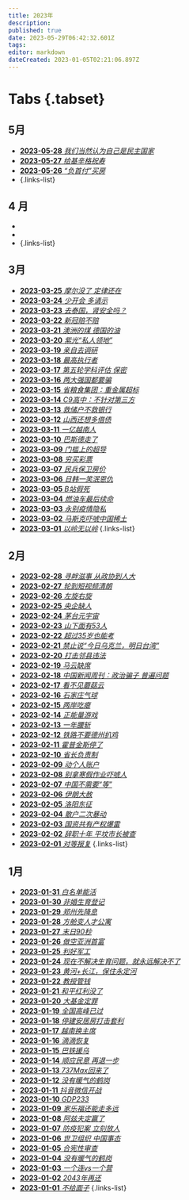 ```yaml
---
title: 2023年
description: 
published: true
date: 2023-05-29T06:42:32.601Z
tags: 
editor: markdown
dateCreated: 2023-01-05T02:21:06.897Z
---
```


# Tabs {.tabset}

## 5月
- [**2023-05-28** *我们当然认为自己是民主国家*](./2023/05/28.md)
- [**2023-05-27** *给基辛格祝寿*](./2023/05/27.md)
- [**2023-05-26** *“负首付”买房*](./2023/05/26.md)
- []()
{.links-list}

## 4 月
- []()
- []()
- []()
{.links-list}

## 3月
- [**2023-03-25** *摩尔没了 定律还在*](./2023/03/25.md)
- [**2023-03-24** *少开会 多请示*](./2023/03/24.md)
- [**2023-03-23** *去泰国，肾安全吗？*](./2023/03/23.md)
- [**2023-03-22** *新冠赔不赔*](./2023/03/22.md)
- [**2023-03-21** *澳洲的煤 德国的油*](./2023/03/21.md)
- [**2023-03-20** *紫光“私人领地”*](./2023/03/20.md)
- [**2023-03-19** *亲自去调研*](./2023/03/19.md)
- [**2023-03-18** *最高执行者*](./2023/03/18.md)
- [**2023-03-17** *第五轮学科评估 保密*](./2023/03/17.md)
- [**2023-03-16** *两大强国都要骗*](./2023/03/16.md)
- [**2023-03-15** *省粮食集团：重金属超标*](./2023/03/15.md)
- [**2023-03-14** *C9高中：不针对第三方*](./2023/03/14.md)
- [**2023-03-13** *救储户不救银行*](./2023/03/13.md)
- [**2023-03-12** *山西还想多借债*](./2023/03/12.md)
- [**2023-03-11** *一亿越南人*](./2023/03/11.md)
- [**2023-03-10** *巴斯德走了*](./2023/03/10.md)
- [**2023-03-09** *门槛上的超导*](./2023/03/09.md)
- [**2023-03-08** *穷买彩票*](./2023/03/08.md)
- [**2023-03-07** *民兵保卫房价*](./2023/03/07.md)
- [**2023-03-06** *日韩一笑泯恩仇*](./2023/03/06.md)
- [**2023-03-05** *B站假死*](./2023/03/05.md)
- [**2023-03-04** *燃油车最后续命*](./2023/03/04.md)
- [**2023-03-03** *永别疫情隐私*](./2023/03/03.md)
- [**2023-03-02** *马斯克吓唬中国稀土*](./2023/03/02.md)
- [**2023-03-01** *以岭无以岭*](./2023/03/01.md)
{.links-list}

## 2月
- [**2023-02-28** *寻衅滋事 从政协到人大*](./2023/02/28.md)
- [**2023-02-27** *轮到短视频清朗*](./2023/02/27.md)
- [**2023-02-26** *左旋右旋*](./2023/02/26.md)
- [**2023-02-25** *央企缺人*](./2023/02/25.md)
- [**2023-02-24** *茅台元宇宙*](./2023/02/24.md)
- [**2023-02-23** *山下面有53人*](./2023/02/23.md)
- [**2023-02-22** *超过35岁也能考*](./2023/02/22.md)
- [**2023-02-21** *禁止说“今日乌克兰，明日台湾”*](./2023/02/21.md)
- [**2023-02-20** *打击邻县违法*](./2023/02/20.md)
- [**2023-02-19** *马云缺席*](./2023/02/19.md)
- [**2023-02-18** *中国新闻周刊：政治骗子 普遍问题*](./2023/02/18.md)
- [**2023-02-17** *看不见蘑菇云*](./2023/02/17.md)
- [**2023-02-16** *石家庄气球*](./2023/02/16.md)
- [**2023-02-15** *两岸吃瘪*](./2023/02/15.md)
- [**2023-02-14** *正能量游戏*](./2023/02/14.md)
- [**2023-02-13** *一年腰斩*](./2023/02/13.md)
- [**2023-02-12** *铁路不要德州扒鸡*](./2023/02/12.md)
- [**2023-02-11** *霍普金斯停了*](./2023/02/11.md)
- [**2023-02-10** *省长负责制*](./2023/02/10.md)
- [**2023-02-09** *动个人账户*](./2023/02/09.md)
- [**2023-02-08** *别拿寒假作业吓唬人*](./2023/02/08.md)
- [**2023-02-07** *中国不需要“等”*](./2023/02/07.md)
- [**2023-02-06** *伊朗大赦*](./2023/02/06.md)
- [**2023-02-05** *洛阳东征*](./2023/02/05.md)
- [**2023-02-04** *散户二次暴动*](./2023/02/04.md)
- [**2023-02-03** *国资共有产权爆雷*](./2023/02/03.md)
- [**2023-02-02** *辞职十年 平坟市长被查*](./2023/02/02.md)
- [**2023-02-01** *对等报复*](./2023/02/01.md)
{.links-list}

## 1月
- [**2023-01-31** *白名单能活*](./2023/01/31.md)
- [**2023-01-30** *非婚生育登记*](./2023/01/30.md)
- [**2023-01-29** *郑州先降息*](./2023/01/29.md)
- [**2023-01-28** *方舱变人才公寓*](./2023/01/28.md)
- [**2023-01-27** *末日90秒*](./2023/01/27.md)
- [**2023-01-26** *做空亚洲首富*](./2023/01/26.md)
- [**2023-01-25** *利好军工*](./2023/01/25.md)
- [**2023-01-24** *现在不解决生育问题，就永远解决不了*](./2023/01/24.md)
- [**2023-01-23** *黄河+长江，保住永定河*](./2023/01/23.md)
- [**2023-01-22** *教授管钱*](./2023/01/22.md)
- [**2023-01-21** *和平红利没了*](./2023/01/21.md)
- [**2023-01-20** *大基金定罪*](./2023/01/20.md)
- [**2023-01-19** *全国高峰已过*](./2023/01/19.md)
- [**2023-01-18** *停建安居房打击套利*](./2023/01/18.md)
- [**2023-01-17** *越南换主席*](./2023/01/17.md)
- [**2023-01-16** *滴滴恢复*](./2023/01/16.md)
- [**2023-01-15** *巴铁援乌*](./2023/01/15.md)
- [**2023-01-14** *顺应民意 再退一步*](./2023/01/14.md)
- [**2023-01-13** *737Max回来了*](./2023/01/13.md)
- [**2023-01-12** *没有暖气的鹤岗*](./2023/01/12.md)
- [**2023-01-11** *抖音微信开战*](./2023/01/11.md)
- [**2023-01-10** *GDP233*](./2023/01/10.md)
- [**2023-01-09** *家乐福还能走多远*](./2023/01/09.md)
- [**2023-01-08** *阿兹夫定赢了*](./2023/01/08.md)
- [**2023-01-07** *防疫犯案 立刻放人*](./2023/01/07.md)
- [**2023-01-06** *世卫组织 中国事态*](./2023/01/06.md)
- [**2023-01-05** *合宪性审查*](./2023/01/05.md)
- [**2023-01-04** *没有暖气的鹤岗*](./2023/01/04.md)
- [**2023-01-03** *一个连vs一个营*](./2023/01/03.md)
- [**2023-01-02** *2043年再还*](./2023/01/02.md)
- [**2023-01-01** *不给面子*](./2023/01/01.md)
{.links-list}